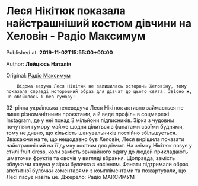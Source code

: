 
# Леся Нікітюк показала найстрашніший костюм дівчини на Хеловін - Радіо Максимум

Published at: **2019-11-02T15:55:00+00:00**

Author: **Лейцюсь Наталія**

Original: [Радіо Максимум](https://maximum.fm/lesya-nikityuk-pokazala-najstrashnishij-kostyum-divchini-na-helovin_n168958)


        Відома ведуча Леся Нікітюк не залишилась осторонь Хеловіну, тому показала справді моторошний образ для дівчат до цього свята. Звісно ж, не обійшлось і без гумору!
      
32-річна українська телеведуча Леся Нікітюк активно займається не лише різноманітними проєктами, а й веде профіль в соцмережі Instagram, де у неї понад 3 мільйони підписників. Зірка з чудовим почуттям гумору майже щодня ділиться з фанатами своїми буднями, тому не дивно, що кількість шанувальників постійно збільшується.
Зважаючи на те, що нещодавно був Хеловін, Леся вирішила показати найстрашніший на її думку костюм для дівчат. На знімку Нікітюк позує у стилі fruit dress, коли замість звичайного одягу до людей прикладають шматочки фруктів та овочів у вигляді вбрання. Щоправда, замість яблука чи кавуна у зірки булочка з насінням. Фанати підтримали образ апетитної булочки коментарями з компліментами та пожартували, що Лесі пасує навіть це.
Джерело: Радіо МАКСИМУМ
